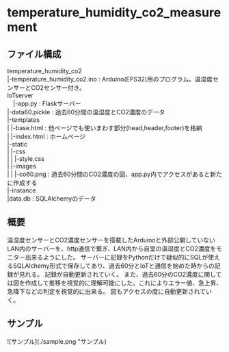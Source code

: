 # temperature_humidity_co2_measurement
## ファイル構成
temperature_humidity_co2  
  |-temperature_humidity_co2.ino : Arduino(EPS32)用のプログラム。温湿度センサーとCO2センサー付き。  
IoTserver  
&emsp;|-app.py : Flaskサーバー  
  |-data60.pickle : 過去60分間の温湿度とCO2濃度のデータ  
  |-templates  
  |  |-base.html : 他ページでも使いまわす部分(head,header,footer)を格納  
  |  |-index.html : ホームページ  
  |-static  
  |  |-css  
  |  |  |-style.css  
  |  |-images  
  |  |  |-co60.png : 過去60分間のCO2濃度の図、app.py内でアクセスがあると新たに作成する  
  |-instance  
    |data.db : SQLAlchemyのデータ  

## 概要
温湿度センサーとCO2濃度センサーを搭載したArduinoと外部公開していないLAN内のサーバーを、http通信で繋ぎ、LAN内から自室の温湿度とCO2濃度をモニター出来るようにした。
サーバーに記録をPythonだけで疑似的にSQLが使えるSQLAlchemy形式で保存してあり、過去60分とIoTと通信を始めた時からの記録が見れる。
記録が自動更新されていく。
また、過去60分のCO2濃度に関しては図を作成して推移を視覚的に理解可能にした。これによりエラー値、急上昇、急降下などの判定を視覚的に出来る。
図もアクセスの度に自動更新されていく。

## サンプル
![サンプル](./sample.png "サンプル)
